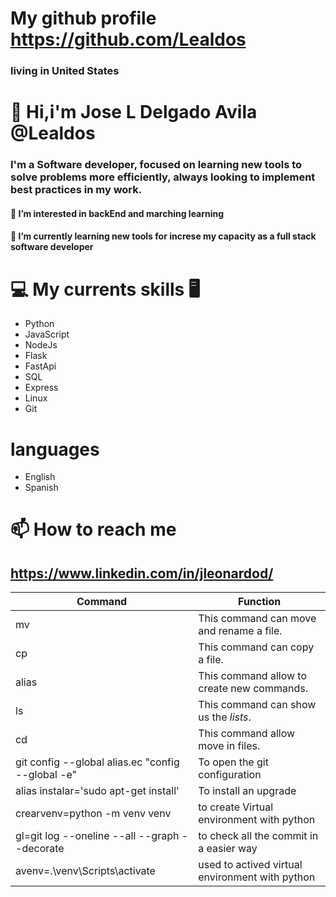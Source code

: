 
# My github profile  https://github.com/Lealdos
### living in United States 
# 👋 Hi,i'm Jose L Delgado Avila @Lealdos 
###    I'm a Software developer, focused on learning new tools to solve problems more efficiently, always looking to implement best practices in my work.
#### 👀 I’m interested in backEnd and marching learning
#### 🌱 I’m currently learning new tools for increse my capacity as a full stack software developer

# 💻 My currents skills 🖥

* Python
* JavaScript
* NodeJs
* Flask 
* FastApi
* SQL
* Express
* Linux
* Git

# languages 
* English
* Spanish


# 📫 How to reach me 
## https://www.linkedin.com/in/jleonardod/

|                   Command                        |                Function
|--------------------------------------------------|----------------------------------------
| mv                                               | This command can move and rename a file.
| cp                                               | This command can copy a file.
| alias                                            | This command allow to create new commands.
| ls                                               | This command can show us the *lists*.
| cd                                               | This command allow move in files. 
| git config --global alias.ec "config --global -e"| To open the git configuration
| alias instalar='sudo apt-get install'            | To install an upgrade
|crearvenv=python -m venv venv                     | to create Virtual environment with python 
|gl=git log --oneline --all --graph --decorate     | to check all the commit in a easier way
|avenv=.\venv\Scripts\activate                     | used to actived virtual environment with python 